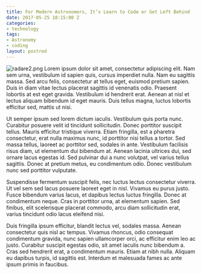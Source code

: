 ```yaml
---
title: For Modern Astronomers, It’s Learn to Code or Get Left Behind
date: 2017-05-25 18:15:00 Z
categories:
- technology
tags:
- Astronomy
- coding
layout: postred
---
```


![radare2.png](/uploads/radare2.png)
Lorem ipsum dolor sit amet, consectetur adipiscing elit. Nam sem urna, vestibulum id sapien quis, cursus imperdiet nulla. Nam eu sagittis massa. Sed arcu felis, consectetur at tellus eget, euismod pretium sapien. Duis in diam vitae lectus placerat sagittis id venenatis odio. Praesent lobortis at est eget gravida. Vestibulum id hendrerit erat. Aenean at nisl et lectus aliquam bibendum id eget mauris. Duis tellus magna, luctus lobortis efficitur sed, mattis ut nisi.

Ut semper ipsum sed lorem dictum iaculis. Vestibulum quis porta nunc. Curabitur posuere velit id tincidunt sollicitudin. Donec porttitor suscipit tellus. Mauris efficitur tristique viverra. Etiam fringilla, est a pharetra consectetur, erat nulla maximus nunc, id porttitor nisi tellus a tortor. Sed massa tellus, laoreet ac porttitor sed, sodales in ante. Vestibulum facilisis risus diam, ut elementum dui bibendum at. Aenean lacinia ultrices dui, sed ornare lacus egestas id. Sed pulvinar dui a nunc volutpat, vel varius tellus sagittis. Donec at pretium metus, eu condimentum odio. Donec vestibulum nunc sed porttitor vulputate.

Suspendisse fermentum suscipit felis, nec luctus lectus consectetur viverra. Ut vel sem sed lacus posuere laoreet eget in nisl. Vivamus eu purus justo. Fusce bibendum varius lacus, et dapibus lectus luctus fringilla. Donec at condimentum neque. Cras in porttitor urna, at elementum sapien. Sed finibus, elit scelerisque placerat commodo, arcu diam sollicitudin erat, varius tincidunt odio lacus eleifend nisi.

Duis fringilla ipsum efficitur, blandit lectus vel, sodales massa. Aenean consectetur quis nisl ac tempus. Vivamus rhoncus, odio consequat condimentum gravida, nunc sapien ullamcorper orci, ac efficitur enim leo ac justo. Curabitur suscipit egestas odio, sit amet iaculis nunc bibendum a. Cras sed hendrerit erat, a condimentum mauris. Etiam at nibh nulla. Aliquam eu dapibus turpis, id sagittis est. Interdum et malesuada fames ac ante ipsum primis in faucibus.
